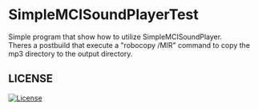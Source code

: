 # SimpleMCISoundPlayerTest

Simple program that show how to utilize SimpleMCISoundPlayer.<br />
Theres a postbuild that execute a "robocopy /MIR" command to copy the mp3 directory to the output directory.<br />


## LICENSE
[![License](https://img.shields.io/badge/License-BSD_3--Clause-blue.svg)](LICENSE)
